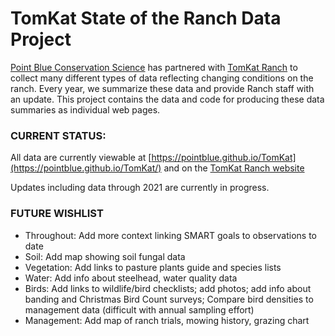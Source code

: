 # TomKat State of the Ranch Data Project

[Point Blue Conservation Science](http://www.pointblue.org) has
partnered with [TomKat Ranch](https://tomkatranch.org) to collect many
different types of data reflecting changing conditions on the ranch.
Every year, we summarize these data and provide Ranch staff with an
update. This project contains the data and code for producing these data
summaries as individual web pages.

### CURRENT STATUS:

All data are currently viewable at
[https://pointblue.github.io/TomKat](https://pointblue.github.io/TomKat/)
and on the [TomKat Ranch
website](https://tomkatranch.org/what-we-do/regenerative-ranching/management-data/#ranch-data-project)

Updates including data through 2021 are currently in progress.

### FUTURE WISHLIST

-   Throughout: Add more context linking SMART goals to observations to
    date
-   Soil: Add map showing soil fungal data
-   Vegetation: Add links to pasture plants guide and species lists
-   Water: Add info about steelhead, water quality data
-   Birds: Add links to wildlife/bird checklists; add photos; add info
    about banding and Christmas Bird Count surveys; Compare bird
    densities to management data (difficult with annual sampling effort)
-   Management: Add map of ranch trials, mowing history, grazing chart
